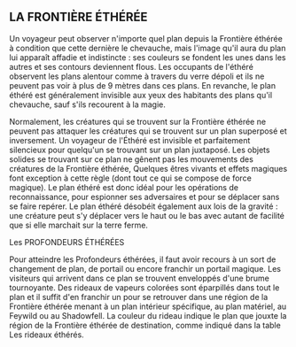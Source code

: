 ## LA FRONTIÈRE ÉTHÉRÉE


Un voyageur peut observer n'importe quel plan depuis
la Frontière éthérée à condition que cette dernière le
chevauche, mais l'image qu'il aura du plan lui apparaît
affadie et indistincte : ses couleurs se fondent les unes dans
les autres et ses contours deviennent flous. Les occupants
de l'éthéré observent les plans alentour comme à travers
du verre dépoli et ils ne peuvent pas voir à plus de 9 mètres
dans ces plans. En revanche, le plan éthéré est généralement
invisible aux yeux des habitants des plans qu'il chevauche,
sauf s'ils recourent à la magie.

Normalement, les créatures qui se trouvent sur la
Frontière éthérée ne peuvent pas attaquer les créatures
qui se trouvent sur un plan superposé et inversement. Un
voyageur de l'Éthéré est invisible et parfaitement silencieux
pour quelqu'un se trouvant sur un plan juxtaposé. Les
objets solides se trouvant sur ce plan ne gênent pas les
mouvements des créatures de la Frontière éthérée, Quelques
êtres vivants et effets magiques font exception à cette règle
(dont tout ce qui se compose de force magique). Le plan
éthéré est donc idéal pour les opérations de reconnaissance,
pour espionner ses adversaires et pour se déplacer sans se
faire repérer. Le plan éthéré désobéit également aux lois
de la gravité : une créature peut s'y déplacer vers le haut
ou le bas avec autant de facilité que si elle marchait sur la
terre ferme.

Les PROFONDEURS ÉTHÉRÉES

Pour atteindre les Profondeurs éthérées, il faut avoir recours
à un sort de changement de plan, de portail ou encore
franchir un portail magique. Les visiteurs qui arrivent dans
ce plan se trouvent enveloppés d'une brume tournoyante.
Des rideaux de vapeurs colorées sont éparpillés dans tout le
plan et il suffit d'en franchir un pour se retrouver dans une
région de la Frontière éthérée menant à un plan intérieur
spécifique, au plan matériel, au Feywild ou au Shadowfell.
La couleur du rideau indique le plan que jouxte la région de
la Frontière éthérée de destination, comme indiqué dans la
table Les rideaux éthérés.
